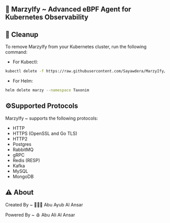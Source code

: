 ## 🚀 MarzyIfy ~ Advanced eBPF Agent for Kubernetes Observability


## 🧹 Cleanup

To remove MarzyIfy from your Kubernetes cluster, run the following command:

- For Kubectl:

```bash
kubectl delete -f https://raw.githubusercontent.com/Sayawdera/MarzyIfy/master/resources/MarzyIfy.yaml
```

- For Helm:

```bash
helm delete marzy --namespace Taxonim
```



## ⚙️Supported Protocols

MarzyIfy ~ supports the following protocols:

- HTTP
- HTTPS (OpenSSL and Go TLS)
- HTTP2
- Postgres
- RabbitMQ
- gRPC
- Redis (RESP)
- Kafka
- MySQL
- MongoDB


## ⚠️ About

<p>Created By ~ 👨🏻‍💻 Abu Ayub Al Ansar</p>
<p>Powered By ~ 🩸 Abu Ali Al Ansar</p>

